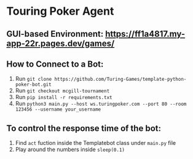 # Touring Poker Agent
## GUI-based Environment: https://ff1a4817.my-app-22r.pages.dev/games/
## How to Connect to a Bot:
1. Run `git clone https://github.com/Turing-Games/template-python-poker-bot.git`
2. Run `git checkout mcgill-tournament`
3. Run `pip install -r requirements.txt`
4. Run `python3 main.py --host ws.turingpoker.com --port 80 --room 123456 --username your_username`

## To control the response time of the bot:
1. Find `act` fuction inside the Templatebot class under `main.py` file
2. Play around the numbers inside `sleep(0.1)`
